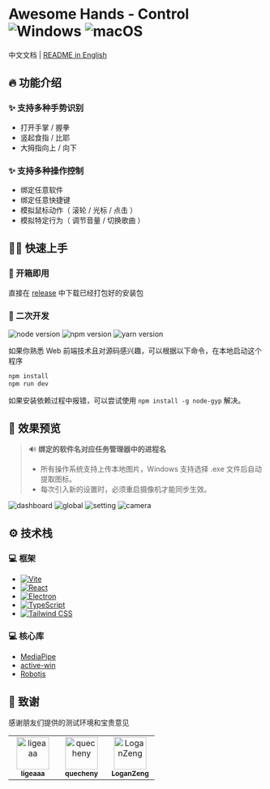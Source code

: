 # Awesome Hands - Control <img src="https://img.shields.io/badge/Windows-gray?logo=windows" alt="Windows"/> <img src="https://img.shields.io/badge/macOS-black?logo=apple" alt="macOS"/>

中文文档 | [README in English](./README-EN.md)

## 🔥 功能介绍

### ✨ 支持多种手势识别

- 打开手掌 / 握拳
- 竖起食指 / 比耶
- 大拇指向上 / 向下

### ✨ 支持多种操作控制

- 绑定任意软件
- 绑定任意快捷键
- 模拟鼠标动作（ 滚轮 / 光标 / 点击 ）
- 模拟特定行为（ 调节音量 / 切换歌曲 ）

## 🧙🏻 快速上手

### 🔮 开箱即用

直接在 [release](https://github.com/RylanBot/awesome-hands-control/releases) 中下载已经打包好的安装包

### 🔮 二次开发

<p>
  <img src="https://img.shields.io/badge/node-18.x-green" alt="node version"/>
  <img src="https://img.shields.io/badge/npm-8.x-red" alt="npm version"/>
  <img src="https://img.shields.io/badge/yarn-1.x-blue" alt="yarn version"/>
</p>

如果你熟悉 Web 前端技术且对源码感兴趣，可以根据以下命令，在本地启动这个程序

```sh
npm install
npm run dev
```

如果安装依赖过程中报错，可以尝试使用 `npm install -g node-gyp` 解决。

## 🌷 效果预览

> 🔊 **绑定的软件名对应任务管理器中的进程名**  
> - 所有操作系统支持上传本地图片，Windows 支持选择 .exe 文件后自动提取图标。  
> - 每次引入新的设置时，必须重启摄像机才能同步生效。

![dashboard](https://s2.loli.net/2023/12/09/X1Pl9NdOKGDheFT.png)
![global](https://s2.loli.net/2023/12/10/mHlXoWQ2vrUkBqK.png)
![setting](https://s2.loli.net/2023/12/10/TDwQo7t4Eh6RkzN.png)
![camera](https://s2.loli.net/2023/12/08/o1LgSDsB8JVwhXK.png)

## ⚙️ 技术栈

### 💻 框架

- [![Vite](https://img.shields.io/badge/-Vite-blueviolet?logo=vite&logoColor=white&style=flat-square)](https://vitejs.dev/)
- [![React](https://img.shields.io/badge/-React-blue?logo=react&logoColor=white&style=flat-square)](https://react.dev/)
- [![Electron](https://img.shields.io/badge/-Electron-dodgerblue?logo=electron&logoColor=white&style=flat-square)](https://www.electronjs.org/)
- [![TypeScript](https://img.shields.io/badge/-TypeScript-goldenrod?logo=TypeScript&logoColor=white&style=flat-square)](https://www.electronjs.org/)
- [![Tailwind CSS](https://img.shields.io/badge/-Tailwind%20CSS-teal?logo=tailwind-css&logoColor=white&style=flat-square)](https://tailwindcss.com/)

### 💻 核心库

- [MediaPipe](https://developers.google.com/mediapipe)
- [active-win](https://github.com/sindresorhus/active-win)
- [Robotjs](http://robotjs.io/)

## 🧸 致谢

感谢朋友们提供的测试环境和宝贵意见

<table>
  <tr>
    <td align="center">
      <a href="https://github.com/ligeaaa" style="display:inline-block;width:80px">
        <img src="https://github.com/ligeaaa.png" width="64px;" alt="ligeaaa"/><br/>
        <sub><b>ligeaaa</b></sub>
      </a>
    </td>
    <td align="center">
      <a href="https://github.com/quecheny" style="display:inline-block;width:80px">
        <img src="https://github.com/quecheny.png" width="64px;" alt="quecheny"/><br/>
        <sub><b>quecheny</b></sub>
      </a>
    </td>
    <td align="center">
      <a href="https://github.com/LoganZeng" style="display:inline-block;width:80px">
        <img src="https://github.com/LoganZeng.png" width="64px;" alt="LoganZeng"/><br/>
        <sub><b>LoganZeng</b></sub>
      </a>
    </td>
  </tr>
</table>

